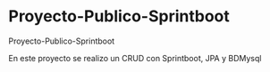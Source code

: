 # Proyecto-Publico-Sprintboot
Proyecto-Publico-Sprintboot


En este proyecto se realizo un CRUD con Sprintboot, JPA y BDMysql 
